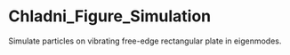 # Chladni_Figure_Simulation
Simulate particles on vibrating free-edge rectangular plate in eigenmodes.
